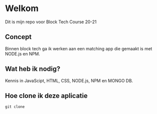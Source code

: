 # Welkom
Dit is mijn repo voor Block Tech Course 20-21

## Concept
Binnen block tech ga ik werken aan een matching app die gemaakt is met NODE.js en NPM.
## Wat heb ik nodig?
Kennis in JavaScipt, HTML, CSS, NODE.js, NPM en MONGO DB.

## Hoe clone ik deze aplicatie
`git clone `

